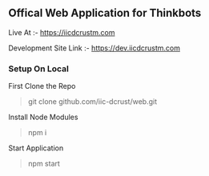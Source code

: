 ## Offical Web Application for Thinkbots

Live At :- https://iicdcrustm.com

Development Site Link :- https://dev.iicdcrustm.com

### Setup On Local

First Clone the Repo

> git clone github.com/iic-dcrust/web.git

Install Node Modules

> npm i

Start Application

> npm start
